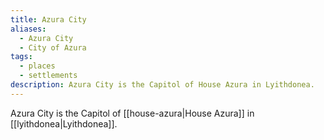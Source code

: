 ```yaml
---
title: Azura City
aliases:
  - Azura City
  - City of Azura
tags:
  - places
  - settlements
description: Azura City is the Capitol of House Azura in Lyithdonea.
---
```

Azura City is the Capitol of [[house-azura|House Azura]] in [[lyithdonea|Lyithdonea]].